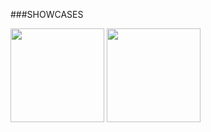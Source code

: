 ###SHOWCASES

<a href="https://hollowes991.github.io/y3xk4.github.io/case1/"><img class="alignleft size-thumbnail wp-image-1491" title="1" src="https://i.imgur.com/roQciOe.png" alt="" width="150" height="150" /></a>
<a href="https://hollowes991.github.io/zihlechen.github.io"><img class="alignleft size-thumbnail wp-image-1491" title="2 - porfolio" src="https://i.imgur.com/enqM74c.png" alt="" width="150" height="150" /></a>
